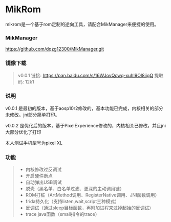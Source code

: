 # MikRom

mikrom是一个基于rom定制的逆向工具，请配合MikManager来便捷的使用。

### MikManager

https://github.com/dqzg12300/MikManager.git

### 镜像下载

> v0.0.1   链接: https://pan.baidu.com/s/16WJovQcwq-xuhI9OI8iigQ 提取码: 12k1

### 说明

v0.0.1 是最初的版本，基于aosp10r2修改的，基本功能已完成，内核相关的部分未修改。jni部分简单打印。

v0.0.2 是优化后的版本，基于PixelExperience修改的，内核相关已修改，并且jni大部分优化了打印

本人测试手机型号为pixel XL

### 功能

> * 内核修改过反调试
> * 开启硬件断点
> * 自动弹出USB调试
> * 脱壳（黑名单、白名单过滤、更深的主动调用链）
> * ROM打桩（ArtMethod调用、RegisterNative调用、JNI函数调用）
> * frida持久化（支持listen,wait,script三种模式）
> * 反调试（通过sleep目标函数，再附加进程来过掉起始的反调试）
> * trace java函数（smali指令的trace）

